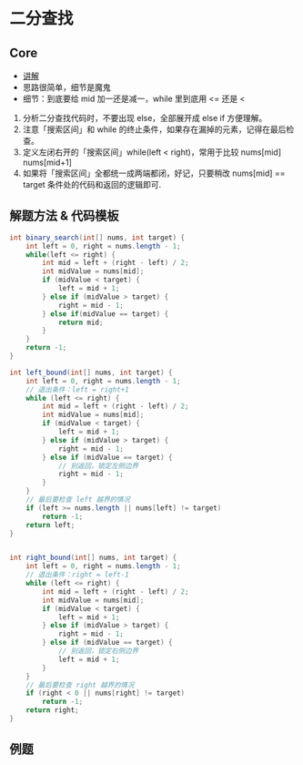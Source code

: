 # 二分查找

## Core

* [讲解](https://labuladong.gitbook.io/algo/di-ling-zhang-bi-du-xi-lie/er-fen-cha-zhao-xiang-jie)
* 思路很简单，细节是魔鬼
* 细节：到底要给 mid 加一还是减一，while 里到底用 <= 还是 <
  
1. 分析二分查找代码时，不要出现 else，全部展开成 else if 方便理解。
2. 注意「搜索区间」和 while 的终止条件，如果存在漏掉的元素，记得在最后检查。
3. 定义左闭右开的「搜索区间」while(left < right)，常用于比较 nums[mid] nums[mid+1]
4. 如果将「搜索区间」全都统一成两端都闭，好记，只要稍改 nums[mid] == target 条件处的代码和返回的逻辑即可.

## 解题方法 & 代码模板

```java
int binary_search(int[] nums, int target) {
    int left = 0, right = nums.length - 1;
    while(left <= right) {
        int mid = left + (right - left) / 2;
        int midValue = nums[mid];
        if (midValue < target) {
            left = mid + 1;
        } else if (midValue > target) {
            right = mid - 1;
        } else if(midValue == target) {
            return mid;
        }
    }
    return -1;
}

int left_bound(int[] nums, int target) {
    int left = 0, right = nums.length - 1;
    // 退出条件：left = right+1
    while (left <= right) {
        int mid = left + (right - left) / 2;
        int midValue = nums[mid];
        if (midValue < target) {
            left = mid + 1;
        } else if (midValue > target) {
            right = mid - 1;
        } else if (midValue == target) {
            // 别返回，锁定左侧边界
            right = mid - 1;
        }
    }
    // 最后要检查 left 越界的情况
    if (left >= nums.length || nums[left] != target)
        return -1;
    return left;
}


int right_bound(int[] nums, int target) {
    int left = 0, right = nums.length - 1;
    // 退出条件：right = left-1
    while (left <= right) {
        int mid = left + (right - left) / 2;
        int midValue = nums[mid];
        if (midValue < target) {
            left = mid + 1;
        } else if (midValue > target) {
            right = mid - 1;
        } else if (midValue == target) {
            // 别返回，锁定右侧边界
            left = mid + 1;
        }
    }
    // 最后要检查 right 越界的情况
    if (right < 0 || nums[right] != target)
        return -1;
    return right;
}
```

## 例题
